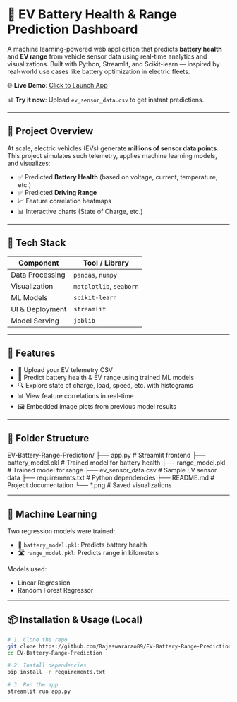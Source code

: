 # 🔋 EV Battery Health & Range Prediction Dashboard

A machine learning-powered web application that predicts **battery health** and **EV range** from vehicle sensor data using real-time analytics and visualizations. Built with Python, Streamlit, and Scikit-learn — inspired by real-world use cases like battery optimization in electric fleets.

🌐 **Live Demo**: [Click to Launch App]((https://ev-battery-range-prediction-project-aatrazjoaco6ukkratkigl.streamlit.app/))  

📊 **Try it now**: Upload `ev_sensor_data.csv` to get instant predictions.

---

## 🚗 Project Overview

At scale, electric vehicles (EVs) generate **millions of sensor data points**. This project simulates such telemetry, applies machine learning models, and visualizes:

- ✅ Predicted **Battery Health** (based on voltage, current, temperature, etc.)
- ✅ Predicted **Driving Range**
- 📈 Feature correlation heatmaps
- 📊 Interactive charts (State of Charge, etc.)

---

## 🧠 Tech Stack

| Component        | Tool / Library           |
|------------------|--------------------------|
| Data Processing  | `pandas`, `numpy`        |
| Visualization    | `matplotlib`, `seaborn`  |
| ML Models        | `scikit-learn`           |
| UI & Deployment  | `streamlit`              |
| Model Serving    | `joblib`                 |

---

## 🧪 Features

- 📂 Upload your EV telemetry CSV
- 🤖 Predict battery health & EV range using trained ML models
- 🔍 Explore state of charge, load, speed, etc. with histograms
- 📊 View feature correlations in real-time
- 🖼️ Embedded image plots from previous model results

---

## 📁 Folder Structure

EV-Battery-Range-Prediction/
├── app.py # Streamlit frontend
├── battery_model.pkl # Trained model for battery health
├── range_model.pkl # Trained model for range
├── ev_sensor_data.csv # Sample EV sensor data
├── requirements.txt # Python dependencies
├── README.md # Project documentation
└── *.png # Saved visualizations


---

## 🧠 Machine Learning

Two regression models were trained:
- 🔋 `battery_model.pkl`: Predicts battery health
- 🛣️ `range_model.pkl`: Predicts range in kilometers

Models used:
- Linear Regression
- Random Forest Regressor

---

## 📦 Installation & Usage (Local)

```bash
# 1. Clone the repo
git clone https://github.com/Rajeswararao89/EV-Battery-Range-Prediction.git
cd EV-Battery-Range-Prediction

# 2. Install dependencies
pip install -r requirements.txt

# 3. Run the app
streamlit run app.py
